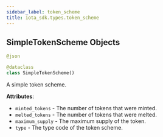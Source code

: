 ```yaml
---
sidebar_label: token_scheme
title: iota_sdk.types.token_scheme
---
```


## SimpleTokenScheme Objects

```python
@json

@dataclass
class SimpleTokenScheme()
```

A simple token scheme.

**Attributes**:

- `minted_tokens` - The number of tokens that were minted.
- `melted_tokens` - The number of tokens that were melted.
- `maximum_supply` - The maximum supply of the token.
- `type` - The type code of the token scheme.

